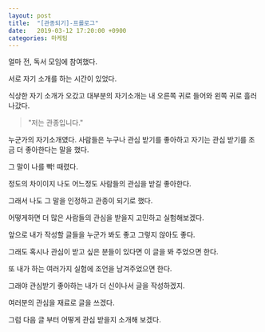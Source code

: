 ```yaml
---
layout: post
title:  "[관종되기]-프롤로그"
date:   2019-03-12 17:20:00 +0900
categories: 마케팅
---
```


얼마 전, 독서 모임에 참여했다.

서로 자기 소개를 하는 시간이 있었다.

식상한 자기 소개가 오갔고 대부분의 자기소개는 내 오른쪽 귀로 들어와 왼쪽 귀로 흘러나갔다.

> "저는 관종입니다."

누군가의 자기소개였다. 사람들은 누구나 관심 받기를 좋아하고 자기는 관심 받기를 조금 더 좋아한다는 말을 했다.

그 말이 나를 빡! 때렸다.

정도의 차이이지 나도 어느정도 사람들의 관심을 받길 좋아한다.

그래서 나도 그 말을 인정하고 관종이 되기로 했다. 

어떻게하면 더 많은 사람들의 관심을 받을지 고민하고 실험해보겠다.

앞으로 내가 작성할 글들을 누군가 봐도 좋고 그렇지 않아도 좋다.

그래도 혹시나 관심이 받고 싶은 분들이 있다면 이 글을 봐 주었으면 한다.

또 내가 하는 여러가지 실험에 조언을 남겨주었으면 한다.

그래야 관심받기 좋아하는 내가 더 신이나서 글을 작성하겠지.

여러분의 관심을 재료로 글을 쓰겠다.

그럼 다음 글 부터 어떻게 관심 받을지 소개해 보겠다.
